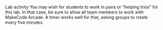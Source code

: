 Lab activity
You may wish for students to work in pairs or “helping trios” for this lab. In that case, be sure to allow all team members to work with MakeCode Arcade. A timer works well for that, asking groups to rotate every five minutes.
